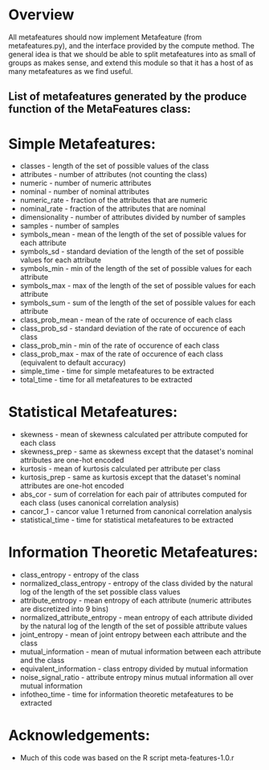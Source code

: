 # Overview

All metafeatures should now implement Metafeature (from metafeatures.py), and the interface provided by the compute method.
The general idea is that we should be able to split metafeatures into as small of groups as makes sense, and extend this module so that it has a host of as many metafeatures as we find useful.

## List of metafeatures generated by the produce function of the MetaFeatures class:

# Simple Metafeatures:

- classes - length of the set of possible values of the class
- attributes - number of attributes (not counting the class)
- numeric - number of numeric attributes
- nominal - number of nominal attributes
- numeric_rate - fraction of the attributes that are numeric
- nominal_rate - fraction of the attributes that are nominal
- dimensionality - number of attributes divided by number of samples
- samples - number of samples
- symbols_mean - mean of the length of the set of possible values for each attribute
- symbols_sd - standard deviation of the length of the set of possible values for each attribute
- symbols_min - min of the length of the set of possible values for each attribute
- symbols_max - max of the length of the set of possible values for each attribute
- symbols_sum - sum of the length of the set of possible values for each attribute
- class_prob_mean - mean of the rate of occurence of each class
- class_prob_sd - standard deviation of the rate of occurence of each class
- class_prob_min - min of the rate of occurence of each class
- class_prob_max - max of the rate of occurence of each class (equivalent to default accuracy)
- simple_time - time for simple metafeatures to be extracted
- total_time - time for all metafeatures to be extracted


# Statistical Metafeatures:

- skewness - mean of skewness calculated per attribute computed for each class
- skewness_prep - same as skewness except that the dataset's nominal attributes are one-hot encoded
- kurtosis - mean of kurtosis calculated per attribute per class
- kurtosis_prep - same as kurtosis except that the dataset's nominal attributes are one-hot encoded
- abs_cor - sum of correlation for each pair of attributes computed for each class (uses canonical correlation analysis)
- cancor_1 - cancor value 1 returned from canonical correlation analysis
- statistical_time - time for statistical metafeatures to be extracted


# Information Theoretic Metafeatures:

- class_entropy - entropy of the class
- normalized_class_entropy - entropy of the class divided by the natural log of the length of the set possible class values
- attribute_entropy - mean entropy of each attribute (numeric attributes are discretized into 9 bins)
- normalized_attribute_entropy - mean entropy of each attribute divided by the natural log of the length of the set of possible attribute values
- joint_entropy - mean of joint entropy between each attribute and the class
- mutual_information - mean of mutual information between each attribute and the class
- equivalent_information - class entropy divided by mutual information
- noise_signal_ratio - attribute entropy minus mutual information all over mutual information
- infotheo_time - time for information theoretic metafeatures to be extracted


# Acknowledgements:
- Much of this code was based on the R script meta-features-1.0.r
